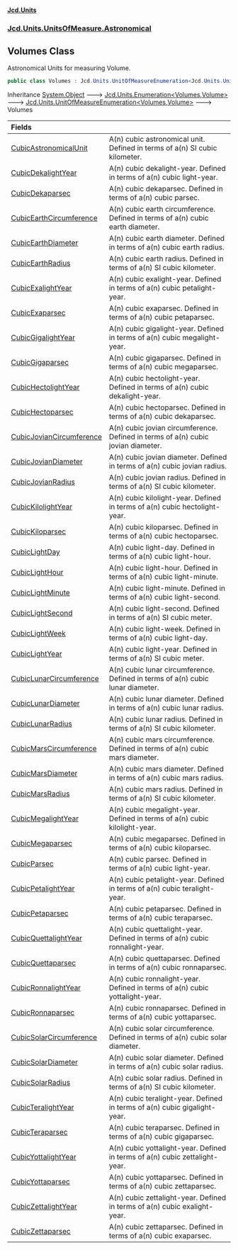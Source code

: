 #### [Jcd.Units](index.md 'index')
### [Jcd.Units.UnitsOfMeasure.Astronomical](Jcd.Units.UnitsOfMeasure.Astronomical.md 'Jcd.Units.UnitsOfMeasure.Astronomical')

## Volumes Class

Astronomical Units for measuring Volume.

```csharp
public class Volumes : Jcd.Units.UnitOfMeasureEnumeration<Jcd.Units.UnitsOfMeasure.Astronomical.Volumes, Jcd.Units.UnitTypes.Volume>
```

Inheritance [System.Object](https://docs.microsoft.com/en-us/dotnet/api/System.Object 'System.Object') &#129106; [Jcd.Units.Enumeration&lt;](Enumeration_TEnumeration,T_.md 'Jcd.Units.Enumeration<TEnumeration,T>')[Volumes](Volumes.md 'Jcd.Units.UnitsOfMeasure.Astronomical.Volumes')[,](Enumeration_TEnumeration,T_.md 'Jcd.Units.Enumeration<TEnumeration,T>')[Volume](Volume.md 'Jcd.Units.UnitTypes.Volume')[&gt;](Enumeration_TEnumeration,T_.md 'Jcd.Units.Enumeration<TEnumeration,T>') &#129106; [Jcd.Units.UnitOfMeasureEnumeration&lt;](UnitOfMeasureEnumeration_TEnumeration,T_.md 'Jcd.Units.UnitOfMeasureEnumeration<TEnumeration,T>')[Volumes](Volumes.md 'Jcd.Units.UnitsOfMeasure.Astronomical.Volumes')[,](UnitOfMeasureEnumeration_TEnumeration,T_.md 'Jcd.Units.UnitOfMeasureEnumeration<TEnumeration,T>')[Volume](Volume.md 'Jcd.Units.UnitTypes.Volume')[&gt;](UnitOfMeasureEnumeration_TEnumeration,T_.md 'Jcd.Units.UnitOfMeasureEnumeration<TEnumeration,T>') &#129106; Volumes

| Fields | |
| :--- | :--- |
| [CubicAstronomicalUnit](Volumes.CubicAstronomicalUnit.md 'Jcd.Units.UnitsOfMeasure.Astronomical.Volumes.CubicAstronomicalUnit') | A(n) cubic astronomical unit. Defined in terms of a(n) SI cubic kilometer. |
| [CubicDekalightYear](Volumes.CubicDekalightYear.md 'Jcd.Units.UnitsOfMeasure.Astronomical.Volumes.CubicDekalightYear') | A(n) cubic dekalight-year. Defined in terms of a(n) cubic light-year. |
| [CubicDekaparsec](Volumes.CubicDekaparsec.md 'Jcd.Units.UnitsOfMeasure.Astronomical.Volumes.CubicDekaparsec') | A(n) cubic dekaparsec. Defined in terms of a(n) cubic parsec. |
| [CubicEarthCircumference](Volumes.CubicEarthCircumference.md 'Jcd.Units.UnitsOfMeasure.Astronomical.Volumes.CubicEarthCircumference') | A(n) cubic earth circumference. Defined in terms of a(n) cubic earth diameter. |
| [CubicEarthDiameter](Volumes.CubicEarthDiameter.md 'Jcd.Units.UnitsOfMeasure.Astronomical.Volumes.CubicEarthDiameter') | A(n) cubic earth diameter. Defined in terms of a(n) cubic earth radius. |
| [CubicEarthRadius](Volumes.CubicEarthRadius.md 'Jcd.Units.UnitsOfMeasure.Astronomical.Volumes.CubicEarthRadius') | A(n) cubic earth radius. Defined in terms of a(n) SI cubic kilometer. |
| [CubicExalightYear](Volumes.CubicExalightYear.md 'Jcd.Units.UnitsOfMeasure.Astronomical.Volumes.CubicExalightYear') | A(n) cubic exalight-year. Defined in terms of a(n) cubic petalight-year. |
| [CubicExaparsec](Volumes.CubicExaparsec.md 'Jcd.Units.UnitsOfMeasure.Astronomical.Volumes.CubicExaparsec') | A(n) cubic exaparsec. Defined in terms of a(n) cubic petaparsec. |
| [CubicGigalightYear](Volumes.CubicGigalightYear.md 'Jcd.Units.UnitsOfMeasure.Astronomical.Volumes.CubicGigalightYear') | A(n) cubic gigalight-year. Defined in terms of a(n) cubic megalight-year. |
| [CubicGigaparsec](Volumes.CubicGigaparsec.md 'Jcd.Units.UnitsOfMeasure.Astronomical.Volumes.CubicGigaparsec') | A(n) cubic gigaparsec. Defined in terms of a(n) cubic megaparsec. |
| [CubicHectolightYear](Volumes.CubicHectolightYear.md 'Jcd.Units.UnitsOfMeasure.Astronomical.Volumes.CubicHectolightYear') | A(n) cubic hectolight-year. Defined in terms of a(n) cubic dekalight-year. |
| [CubicHectoparsec](Volumes.CubicHectoparsec.md 'Jcd.Units.UnitsOfMeasure.Astronomical.Volumes.CubicHectoparsec') | A(n) cubic hectoparsec. Defined in terms of a(n) cubic dekaparsec. |
| [CubicJovianCircumference](Volumes.CubicJovianCircumference.md 'Jcd.Units.UnitsOfMeasure.Astronomical.Volumes.CubicJovianCircumference') | A(n) cubic jovian circumference. Defined in terms of a(n) cubic jovian diameter. |
| [CubicJovianDiameter](Volumes.CubicJovianDiameter.md 'Jcd.Units.UnitsOfMeasure.Astronomical.Volumes.CubicJovianDiameter') | A(n) cubic jovian diameter. Defined in terms of a(n) cubic jovian radius. |
| [CubicJovianRadius](Volumes.CubicJovianRadius.md 'Jcd.Units.UnitsOfMeasure.Astronomical.Volumes.CubicJovianRadius') | A(n) cubic jovian radius. Defined in terms of a(n) SI cubic kilometer. |
| [CubicKilolightYear](Volumes.CubicKilolightYear.md 'Jcd.Units.UnitsOfMeasure.Astronomical.Volumes.CubicKilolightYear') | A(n) cubic kilolight-year. Defined in terms of a(n) cubic hectolight-year. |
| [CubicKiloparsec](Volumes.CubicKiloparsec.md 'Jcd.Units.UnitsOfMeasure.Astronomical.Volumes.CubicKiloparsec') | A(n) cubic kiloparsec. Defined in terms of a(n) cubic hectoparsec. |
| [CubicLightDay](Volumes.CubicLightDay.md 'Jcd.Units.UnitsOfMeasure.Astronomical.Volumes.CubicLightDay') | A(n) cubic light-day. Defined in terms of a(n) cubic light-hour. |
| [CubicLightHour](Volumes.CubicLightHour.md 'Jcd.Units.UnitsOfMeasure.Astronomical.Volumes.CubicLightHour') | A(n) cubic light-hour. Defined in terms of a(n) cubic light-minute. |
| [CubicLightMinute](Volumes.CubicLightMinute.md 'Jcd.Units.UnitsOfMeasure.Astronomical.Volumes.CubicLightMinute') | A(n) cubic light-minute. Defined in terms of a(n) cubic light-second. |
| [CubicLightSecond](Volumes.CubicLightSecond.md 'Jcd.Units.UnitsOfMeasure.Astronomical.Volumes.CubicLightSecond') | A(n) cubic light-second. Defined in terms of a(n) SI cubic meter. |
| [CubicLightWeek](Volumes.CubicLightWeek.md 'Jcd.Units.UnitsOfMeasure.Astronomical.Volumes.CubicLightWeek') | A(n) cubic light-week. Defined in terms of a(n) cubic light-day. |
| [CubicLightYear](Volumes.CubicLightYear.md 'Jcd.Units.UnitsOfMeasure.Astronomical.Volumes.CubicLightYear') | A(n) cubic light-year. Defined in terms of a(n) SI cubic meter. |
| [CubicLunarCircumference](Volumes.CubicLunarCircumference.md 'Jcd.Units.UnitsOfMeasure.Astronomical.Volumes.CubicLunarCircumference') | A(n) cubic lunar circumference. Defined in terms of a(n) cubic lunar diameter. |
| [CubicLunarDiameter](Volumes.CubicLunarDiameter.md 'Jcd.Units.UnitsOfMeasure.Astronomical.Volumes.CubicLunarDiameter') | A(n) cubic lunar diameter. Defined in terms of a(n) cubic lunar radius. |
| [CubicLunarRadius](Volumes.CubicLunarRadius.md 'Jcd.Units.UnitsOfMeasure.Astronomical.Volumes.CubicLunarRadius') | A(n) cubic lunar radius. Defined in terms of a(n) SI cubic kilometer. |
| [CubicMarsCircumference](Volumes.CubicMarsCircumference.md 'Jcd.Units.UnitsOfMeasure.Astronomical.Volumes.CubicMarsCircumference') | A(n) cubic mars circumference. Defined in terms of a(n) cubic mars diameter. |
| [CubicMarsDiameter](Volumes.CubicMarsDiameter.md 'Jcd.Units.UnitsOfMeasure.Astronomical.Volumes.CubicMarsDiameter') | A(n) cubic mars diameter. Defined in terms of a(n) cubic mars radius. |
| [CubicMarsRadius](Volumes.CubicMarsRadius.md 'Jcd.Units.UnitsOfMeasure.Astronomical.Volumes.CubicMarsRadius') | A(n) cubic mars radius. Defined in terms of a(n) SI cubic kilometer. |
| [CubicMegalightYear](Volumes.CubicMegalightYear.md 'Jcd.Units.UnitsOfMeasure.Astronomical.Volumes.CubicMegalightYear') | A(n) cubic megalight-year. Defined in terms of a(n) cubic kilolight-year. |
| [CubicMegaparsec](Volumes.CubicMegaparsec.md 'Jcd.Units.UnitsOfMeasure.Astronomical.Volumes.CubicMegaparsec') | A(n) cubic megaparsec. Defined in terms of a(n) cubic kiloparsec. |
| [CubicParsec](Volumes.CubicParsec.md 'Jcd.Units.UnitsOfMeasure.Astronomical.Volumes.CubicParsec') | A(n) cubic parsec. Defined in terms of a(n) cubic light-year. |
| [CubicPetalightYear](Volumes.CubicPetalightYear.md 'Jcd.Units.UnitsOfMeasure.Astronomical.Volumes.CubicPetalightYear') | A(n) cubic petalight-year. Defined in terms of a(n) cubic teralight-year. |
| [CubicPetaparsec](Volumes.CubicPetaparsec.md 'Jcd.Units.UnitsOfMeasure.Astronomical.Volumes.CubicPetaparsec') | A(n) cubic petaparsec. Defined in terms of a(n) cubic teraparsec. |
| [CubicQuettalightYear](Volumes.CubicQuettalightYear.md 'Jcd.Units.UnitsOfMeasure.Astronomical.Volumes.CubicQuettalightYear') | A(n) cubic quettalight-year. Defined in terms of a(n) cubic ronnalight-year. |
| [CubicQuettaparsec](Volumes.CubicQuettaparsec.md 'Jcd.Units.UnitsOfMeasure.Astronomical.Volumes.CubicQuettaparsec') | A(n) cubic quettaparsec. Defined in terms of a(n) cubic ronnaparsec. |
| [CubicRonnalightYear](Volumes.CubicRonnalightYear.md 'Jcd.Units.UnitsOfMeasure.Astronomical.Volumes.CubicRonnalightYear') | A(n) cubic ronnalight-year. Defined in terms of a(n) cubic yottalight-year. |
| [CubicRonnaparsec](Volumes.CubicRonnaparsec.md 'Jcd.Units.UnitsOfMeasure.Astronomical.Volumes.CubicRonnaparsec') | A(n) cubic ronnaparsec. Defined in terms of a(n) cubic yottaparsec. |
| [CubicSolarCircumference](Volumes.CubicSolarCircumference.md 'Jcd.Units.UnitsOfMeasure.Astronomical.Volumes.CubicSolarCircumference') | A(n) cubic solar circumference. Defined in terms of a(n) cubic solar diameter. |
| [CubicSolarDiameter](Volumes.CubicSolarDiameter.md 'Jcd.Units.UnitsOfMeasure.Astronomical.Volumes.CubicSolarDiameter') | A(n) cubic solar diameter. Defined in terms of a(n) cubic solar radius. |
| [CubicSolarRadius](Volumes.CubicSolarRadius.md 'Jcd.Units.UnitsOfMeasure.Astronomical.Volumes.CubicSolarRadius') | A(n) cubic solar radius. Defined in terms of a(n) SI cubic kilometer. |
| [CubicTeralightYear](Volumes.CubicTeralightYear.md 'Jcd.Units.UnitsOfMeasure.Astronomical.Volumes.CubicTeralightYear') | A(n) cubic teralight-year. Defined in terms of a(n) cubic gigalight-year. |
| [CubicTeraparsec](Volumes.CubicTeraparsec.md 'Jcd.Units.UnitsOfMeasure.Astronomical.Volumes.CubicTeraparsec') | A(n) cubic teraparsec. Defined in terms of a(n) cubic gigaparsec. |
| [CubicYottalightYear](Volumes.CubicYottalightYear.md 'Jcd.Units.UnitsOfMeasure.Astronomical.Volumes.CubicYottalightYear') | A(n) cubic yottalight-year. Defined in terms of a(n) cubic zettalight-year. |
| [CubicYottaparsec](Volumes.CubicYottaparsec.md 'Jcd.Units.UnitsOfMeasure.Astronomical.Volumes.CubicYottaparsec') | A(n) cubic yottaparsec. Defined in terms of a(n) cubic zettaparsec. |
| [CubicZettalightYear](Volumes.CubicZettalightYear.md 'Jcd.Units.UnitsOfMeasure.Astronomical.Volumes.CubicZettalightYear') | A(n) cubic zettalight-year. Defined in terms of a(n) cubic exalight-year. |
| [CubicZettaparsec](Volumes.CubicZettaparsec.md 'Jcd.Units.UnitsOfMeasure.Astronomical.Volumes.CubicZettaparsec') | A(n) cubic zettaparsec. Defined in terms of a(n) cubic exaparsec. |
